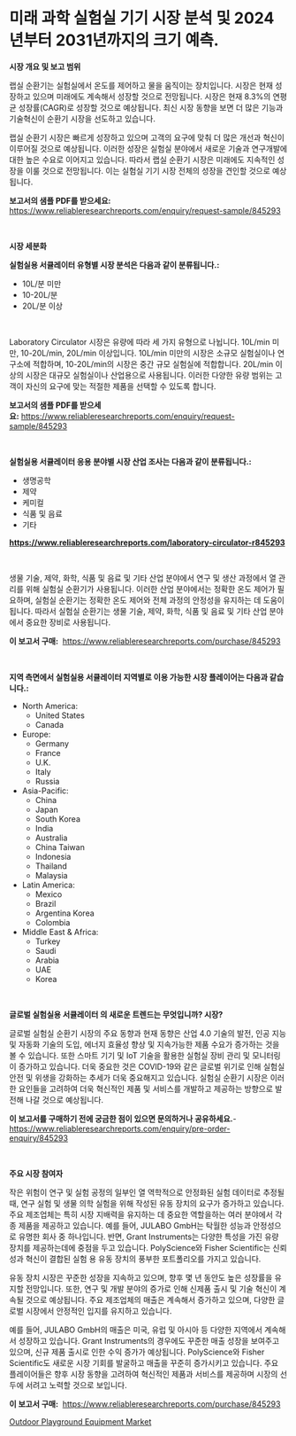 <p><h1>미래 과학 실험실 기기 시장 분석 및 2024년부터 2031년까지의 크기 예측.</h1></p><p><strong>시장 개요 및 보고 범위</strong></p>
<p><p>랩실 순환기는 실험실에서 온도를 제어하고 물을 움직이는 장치입니다. 시장은 현재 성장하고 있으며 미래에도 계속해서 성장할 것으로 전망됩니다. 시장은 현재 8.3%의 연평균 성장률(CAGR)로 성장할 것으로 예상됩니다. 최신 시장 동향을 보면 더 많은 기능과 기술혁신이 순환기 시장을 선도하고 있습니다.</p><p>랩실 순환기 시장은 빠르게 성장하고 있으며 고객의 요구에 맞춰 더 많은 개선과 혁신이 이루어질 것으로 예상됩니다. 이러한 성장은 실험실 분야에서 새로운 기술과 연구개발에 대한 높은 수요로 이어지고 있습니다. 따라서 랩실 순환기 시장은 미래에도 지속적인 성장을 이룰 것으로 전망됩니다. 이는 실험실 기기 시장 전체의 성장을 견인할 것으로 예상됩니다.</p></p>
<p><strong>보고서의 샘플 PDF를 받으세요:</strong> <a href="https://www.reliableresearchreports.com/enquiry/request-sample/845293">https://www.reliableresearchreports.com/enquiry/request-sample/845293</a></p>
<p>&nbsp;</p>
<p><strong>시장 세분화</strong></p>
<p><strong>실험실용 서큘레이터 유형별 시장 분석은 다음과 같이 분류됩니다.:</strong></p>
<p><ul><li>10L/분 미만</li><li>10-20L/분</li><li>20L/분 이상</li></ul></p>
<p>&nbsp;</p>
<p><p>Laboratory Circulator 시장은 유량에 따라 세 가지 유형으로 나뉩니다. 10L/min 미만, 10-20L/min, 20L/min 이상입니다. 10L/min 미만의 시장은 소규모 실험실이나 연구소에 적합하며, 10-20L/min의 시장은 중간 규모 실험실에 적합합니다. 20L/min 이상의 시장은 대규모 실험실이나 산업용으로 사용됩니다. 이러한 다양한 유량 범위는 고객이 자신의 요구에 맞는 적절한 제품을 선택할 수 있도록 합니다.</p></p>
<p><strong>보고서의 샘플 PDF를 받으세요:</strong>&nbsp;<a href="https://www.reliableresearchreports.com/enquiry/request-sample/845293">https://www.reliableresearchreports.com/enquiry/request-sample/845293</a></p>
<p>&nbsp;</p>
<p><strong> 실험실용 서큘레이터 응용 분야별 시장 산업 조사는 다음과 같이 분류됩니다.:</strong></p>
<p><ul><li>생명공학</li><li>제약</li><li>케미컬</li><li>식품 및 음료</li><li>기타</li></ul></p>
<p><strong><a href="https://www.reliableresearchreports.com/laboratory-circulator-r845293">https://www.reliableresearchreports.com/laboratory-circulator-r845293</a></strong></p>
<p>&nbsp;</p>
<p><p>생물 기술, 제약, 화학, 식품 및 음료 및 기타 산업 분야에서 연구 및 생산 과정에서 열 관리를 위해 실험실 순환기가 사용됩니다. 이러한 산업 분야에서는 정확한 온도 제어가 필요하며, 실험실 순환기는 정확한 온도 제어와 전체 과정의 안정성을 유지하는 데 도움이 됩니다. 따라서 실험실 순환기는 생물 기술, 제약, 화학, 식품 및 음료 및 기타 산업 분야에서 중요한 장비로 사용됩니다.</p></p>
<p><strong>이 보고서 구매:</strong>&nbsp; <a href="https://www.reliableresearchreports.com/purchase/845293">https://www.reliableresearchreports.com/purchase/845293</a></p>
<p>&nbsp;</p>
<p><strong>지역 측면에서 실험실용 서큘레이터 지역별로 이용 가능한 시장 플레이어는 다음과 같습니다.:</strong></p>
<p><ul>
    <li>
        North America:
        <ul>
            <li>United States</li>
            <li>Canada</li>
        </ul>
    </li>
    <li>
        Europe:
        <ul>
            <li>Germany</li>
            <li>France</li>
            <li>U.K.</li>
            <li>Italy</li>
            <li>Russia</li>
        </ul>
    </li>
    <li>
        Asia-Pacific:
        <ul>
            <li>China</li>
            <li>Japan</li>
            <li>South Korea</li>
            <li>India</li>
            <li>Australia</li>
            <li>China Taiwan</li>
            <li>Indonesia</li>
            <li>Thailand</li>
            <li>Malaysia</li>
        </ul>
    </li>
    <li>
        Latin America:
        <ul>
            <li>Mexico</li>
            <li>Brazil</li>
            <li>Argentina Korea</li>
            <li>Colombia</li>
        </ul>
    </li>
    <li>
        Middle East & Africa:
        <ul>
            <li>Turkey</li>
            <li>Saudi</li>
            <li>Arabia</li>
            <li>UAE</li>
            <li>Korea</li>
        </ul>
    </li>
    </ul></p>
<p>&nbsp;</p>
<p><strong>글로벌 실험실용 서큘레이터 의 새로운 트렌드는 무엇입니까? 시장?</strong></p>
<p><p>글로벌 실험실 순환기 시장의 주요 동향과 현재 동향은 산업 4.0 기술의 발전, 인공 지능 및 자동화 기술의 도입, 에너지 효율성 향상 및 지속가능한 제품 수요가 증가하는 것을 볼 수 있습니다. 또한 스마트 기기 및 IoT 기술을 활용한 실험실 장비 관리 및 모니터링이 증가하고 있습니다. 더욱 중요한 것은 COVID-19와 같은 글로벌 위기로 인해 실험실 안전 및 위생을 강화하는 추세가 더욱 중요해지고 있습니다. 실험실 순환기 시장은 이러한 요인들을 고려하여 더욱 혁신적인 제품 및 서비스를 개발하고 제공하는 방향으로 발전해 나갈 것으로 예상됩니다.</p></p>
<p><strong>이 보고서를 구매하기 전에 궁금한 점이 있으면 문의하거나 공유하세요.</strong>- <a href="https://www.reliableresearchreports.com/enquiry/pre-order-enquiry/845293">https://www.reliableresearchreports.com/enquiry/pre-order-enquiry/845293</a></p>
<p>&nbsp;</p>
<p><strong>주요 시장 참여자</strong></p>
<p><p>작은 위험이 연구 및 실험 공정의 일부인 열 역학적으로 안정화된 실험 데이터로 추정될 때, 연구 실험 및 생물 의학 실험을 위해 작성된 유동 장치의 요구가 증가하고 있습니다.주요 제조업체는 특히 시장 지배력을 유지하는 데 중요한 역할을하는 여러 분야에서 각종 제품을 제공하고 있습니다. 예를 들어, JULABO GmbH는 탁월한 성능과 안정성으로 유명한 회사 중 하나입니다.  반면, Grant Instruments는 다양한 특성을 가진 유량 장치를 제공하는데에 중점을 두고 있습니다. PolyScience와 Fisher Scientific는 신뢰성과 혁신이 결합된 실험 용 유동 장치의 풍부한 포트폴리오를 가지고 있습니다.</p><p>유동 장치 시장은 꾸준한 성장을 지속하고 있으며, 향후 몇 년 동안도 높은 성장률을 유지할 전망입니다. 또한, 연구 및 개발 분야의 증가로 인해 신제품 출시 및 기술 혁신이 계속될 것으로 예상됩니다. 주요 제조업체의 매출은 계속해서 증가하고 있으며, 다양한 글로벌 시장에서 안정적인 입지를 유지하고 있습니다.</p><p>예를 들어, JULABO GmbH의 매출은 미국, 유럽 및 아시아 등 다양한 지역에서 계속해서 성장하고 있습니다. Grant Instruments의 경우에도 꾸준한 매출 성장을 보여주고 있으며, 신규 제품 출시로 인한 수익 증가가 예상됩니다. PolyScience와 Fisher Scientific도 새로운 시장 기회를 발굴하고 매출을 꾸준히 증가시키고 있습니다. 주요 플레이어들은 향후 시장 동향을 고려하여 혁신적인 제품과 서비스를 제공하며 시장의 선두에 서려고 노력할 것으로 보입니다.</p></p>
<p><strong>이 보고서 구매:</strong>&nbsp;&nbsp;<a href="https://www.reliableresearchreports.com/purchase/845293">https://www.reliableresearchreports.com/purchase/845293</a></p>
<p><p><a href="https://github.com/Sinjinluong3e0awx2m195k76/Market-Research-Report-List-2/blob/main/outdoor-playground-equipment-market.md">Outdoor Playground Equipment Market</a></p></p>